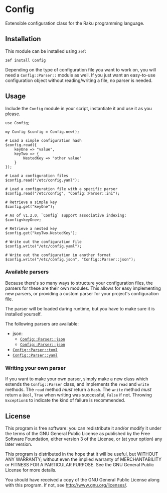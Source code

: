 # Config

Extensible configuration class for the Raku programming language.

## Installation

This module can be installed using `zef`:

```
zef install Config
```

Depending on the type of configuration file you want to work on, you will need a
`Config::Parser::` module as well. If you just want an easy-to-use configuration
object without reading/writing a file, no parser is needed.

## Usage
Include the `Config` module in your script, instantiate it and use it as you
please.

```perl6
use Config;

my Config $config = Config.new();

# Load a simple configuration hash
$config.read({
    keyOne => "value",
    keyTwo => {
        NestedKey => "other value"
    }
});

# Load a configuration files
$config.read("/etc/config.yaml");

# Load a configuration file with a specific parser
$config.read("/etc/config", "Config::Parser::ini");

# Retrieve a simple key
$config.get("keyOne");

# As of v1.2.0, `Config` support associative indexing:
$config<keyOne>;

# Retrieve a nested key
$config.get("keyTwo.NestedKey");

# Write out the configuration file
$config.write("/etc/config.yaml");

# Write out the configuration in another format
$config.write("/etc/config.json", "Config::Parser::json");
```

### Available parsers

Because there's so many ways to structure your configuration files, the parsers
for these are their own modules. This allows for easy implementing new parsers,
or providing a custom parser for your project's configuration file.

The parser will be loaded during runtime, but you have to make sure it is
installed yourself.

The following parsers are available:

- json:
  - [`Config::Parser::json`](https://github.com/arjancwidlak/p6-Config-Parser-json)
  - [`Config::Parser::json`](https://github.com/robertlemmen/perl6-config-json)
- [`Config::Parser::toml`](https://github.com/scriptkitties/p6-Config-Parser-toml)
- [`Config::Parser::yaml`](https://github.com/scriptkitties/p6-Config-Parser-yaml)

### Writing your own parser

If you want to make your own parser, simply make a new class which extends the
`Config::Parser` class, and implements the `read` and `write` methods. The
`read` method *must* return a `Hash`. The `write` method *must* return a
`Bool`, `True` when writing was successful, `False` if not. Throwing
`Exception`s to indicate the kind of failure is recommended.

## License

This program is free software: you can redistribute it and/or modify it under
the terms of the GNU General Public License as published by the Free Software
Foundation, either version 3 of the License, or (at your option) any later
version.

This program is distributed in the hope that it will be useful, but WITHOUT ANY
WARRANTY; without even the implied warranty of MERCHANTABILITY or FITNESS FOR A
PARTICULAR PURPOSE.  See the GNU General Public License for more details.

You should have received a copy of the GNU General Public License along with
this program.  If not, see <http://www.gnu.org/licenses/>.
